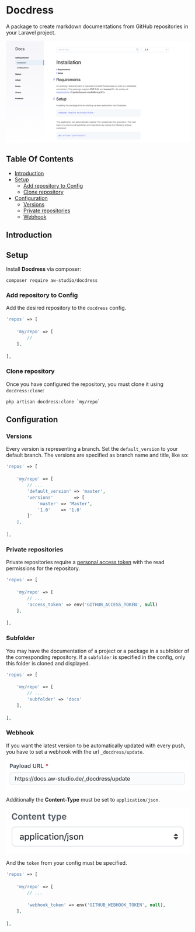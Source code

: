 # Docdress

A package to create markdown documentations from GitHub repositories in your
Laravel project.

![Docdress](screen.png 'Docdress')

## Table Of Contents

-   [Introduction](#introduction)
-   [Setup](#setup)
    -   [Add repository to Config](#add-repository-to-config)
    -   [Clone repository](#clone-repository)
-   [Configuration](#configuration)
    -   [Versions](#versions)
    -   [Private repositories](#private-repositories)
    -   [Webhook](#webhook)

<a name="introduction"></a>

## Introduction

<a name="setup"></a>

## Setup

Install **Docdress** via composer:

```shell
composer require aw-studio/docdress
```

<a name="add-repository-to-config"></a>

### Add repository to Config

Add the desired repository to the `docdress` config.

```php
'repos' => [

    'my/repo' => [
        //
    ],

],
```

<a name="clone-repository"></a>

### Clone repository

Once you have configured the repository, you must clone it using
`docdress:clone`:

```shell
php artisan docdress:clone `my/repo`
```

<a name="configuration"></a>

## Configuration

<a name="versions"></a>

### Versions

Every version is representing a branch. Set the `default_version` to your
default branch. The versions are specified as branch name and title, like so:

```php
'repos' => [

    'my/repo' => [
        // ...
        'default_version' => 'master',
        'versions'        => [
            'master' => 'Master',
            '1.0'    => '1.0'
        ]'
    ],

],
```

<a name="private-repositories"></a>

### Private repositories

Private repositories require a
[personal access token](https://github.com/settings/tokens) with the read
permissions for the repository.

```php
'repos' => [

    'my/repo' => [
        // ...
        'access_token' => env('GITHUB_ACCESS_TOKEN', null)
    ],

],
```

<a name="subfolder"></a>

### Subfolder

You may have the documentation of a project or a package in a subfolder of the
corresponding repository. If a `subfolder` is specified in the config, only this
folder is cloned and displayed.

```php
'repos' => [

    'my/repo' => [
        // ...
        'subfolder' => 'docs'
    ],

],
```

<a name="webhook"></a>

### Webhook

If you want the latest version to be automatically updated with every push, you
have to set a webhook with the url `_docdress/update`.

![webhook-url](webhook-url.png 'Webhook Url')

Additionally the **Content-Type** must be set to `application/json`.

![webhook-content-type](webhook-content-type.png 'Webhook Content Type')

And the `token` from your config must be specified.

```php
'repos' => [

    'my/repo' => [
        // ...

        'webhook_token' => env('GITHUB_WEBHOOK_TOKEN', null),
    ],

],
```
